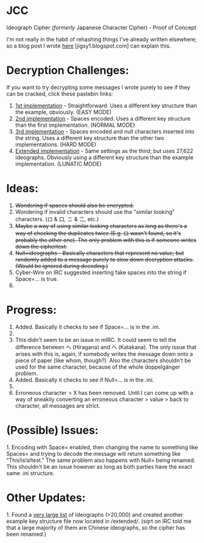 # JCC
Ideograph Cipher (<i>formerly</i> Japanese Character Cipher) - Proof of Concept

I'm not really in the habit of rehashing things I've already written elsewhere; so a blog post I wrote <a href="https://jigsy1.blogspot.com/2017/12/my-attempt-at-creating-substitution.html">here</a> [jigsy1.blogspot.com] can explain this.

<h1>Decryption Challenges:</h1>

If you want to try decrypting some messages I wrote purely to see if they can be cracked, click these pastebin links:

1. <a href="https://pastebin.com/raw/frQ7SMZ3">1st implementation</a> - Straightforward. Uses a different key structure than the example, obviously. (EASY MODE)
2. <a href="https://pastebin.com/raw/QwN9NQrg">2nd implementation</a> - Spaces encoded. Uses a different key structure than the first implementation. (NORMAL MODE)
3. <a href="https://pastebin.com/raw/6A6rs43Y">3rd implementation</a> - Spaces encoded and null characters inserted into the string. Uses a different key structure than the other two implementations. (HARD MODE)
4. <a href="https://pastebin.com/raw/5LVTgCzE">Extended implementation</a> - Same settings as the third; but uses 27,622 ideographs. Obviously using a different key structure than the example implementation. (LUNATIC MODE)

<h1>Ideas:</h1>

1. <s>Wondering if spaces should also be encrypted.</s>
2. Wondering if invalid characters should use the "similar looking" characters. (ロ & 口, ニ & 二, etc.)
3. <s>Maybe a way of using similar looking characters as long as there's a way of checking the duplicates twice (E.g. ロ wasn't found, so it's probably the other one). The only problem with this is if someone writes down the ciphertext.</s>
4. <s>Null=ideographs - Basically characters that represent no value, but randomly added to a message purely to slow down decryption attacks. (Would be ignored during decoding.)</s>
5. Cyber-Wire on IRC suggested inserting fake spaces into the string if Space=... is true.
6.

<h1>Progress:</h1>

1. Added. Basically it checks to see if Space=... is in the .ini.
2.
3. This didn't seem to be an issue in mIRC. It could seem to tell the difference between へ (Hiragana) and ヘ (Katakana). The only issue that arises with this is, again, if somebody writes the message down onto a piece of paper (like whom, though?). Also the characters shouldn't be used for the same character, because of the whole doppelgänger problem.
4. Added. Basically it checks to see if Null=... is in the .ini.
5.
6. Erroneous character > X has been removed. Until I can come up with a way of sneakily converting an erroneous character > value > back to character, all messages are strict.

<h1>(Possible) Issues:</h1>
1. Encoding with Space= enabled, then changing the name to something like Spaces= and trying to decode the message will return something like "This!is!a!test." The same problem also happens with Null= being renamed. This shouldn't be an issue however as long as both parties have the exact same .ini structure.

<h1>Other Updates:</h1>
1. Found a <a href="https://archive.is/NhTlU">very large list</a> of Ideographs (>20,000) and created another example key structure file now located in /extended/. (sqrt on IRC told me that a large majority of them are Chinese ideographs, so the cipher has been renamed.)

